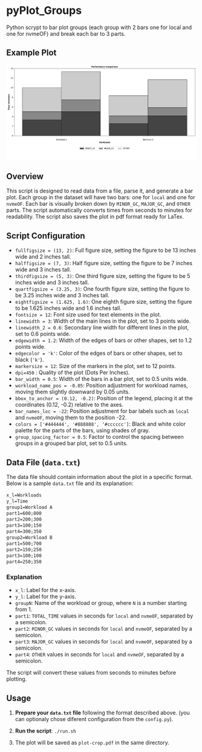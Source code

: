 # pyPlot_Groups
Python scrypt to bar plot groups (each group with 2 bars one for local and one for nvmeOF) and break each bar to 3 parts.

## Example Plot

![Example Plot](https://raw.githubusercontent.com/Thodorhs/pyPlot_Groups/main/plot.png)

## Overview

This script is designed to read data from a file, parse it, and generate a bar plot. Each group in the dataset will have two bars: one for `local` and one for `nvmeOF`. Each bar is visually broken down by `MINOR_GC`, `MAJOR_GC`, and `OTHER` parts. The script automatically converts times from seconds to minutes for readability. The script also saves the plot in pdf format ready for LaTex. 

## Script Configuration

- `fullfigsize = (13, 2)`: Full figure size, setting the figure to be 13 inches wide and 2 inches tall.
- `halffigsize = (7, 3)`: Half figure size, setting the figure to be 7 inches wide and 3 inches tall.
- `thirdfigsize = (5, 3)`: One third figure size, setting the figure to be 5 inches wide and 3 inches tall.
- `quartfigsize = (3.25, 3)`: One fourth figure size, setting the figure to be 3.25 inches wide and 3 inches tall.
- `eightfigsize = (1.625, 1.6)`: One eighth figure size, setting the figure to be 1.625 inches wide and 1.6 inches tall.
- `fontsize = 12`: Font size used for text elements in the plot.
- `linewidth = 3`: Width of the main lines in the plot, set to 3 points wide.
- `linewidth_2 = 0.6`: Secondary line width for different lines in the plot, set to 0.6 points wide.
- `edgewidth = 1.2`: Width of the edges of bars or other shapes, set to 1.2 points wide.
- `edgecolor = 'k'`: Color of the edges of bars or other shapes, set to black (`'k'`).
- `markersize = 12`: Size of the markers in the plot, set to 12 points.
- `dpi=450`        : Quality of the plot (Dots Per Inches).
- `bar_width = 0.5`: Width of the bars in a bar plot, set to 0.5 units wide.
- `workload_name_pos = -0.05`: Position adjustment for workload names, moving them slightly downward by 0.05 units.
- `bbox_to_anchor = (0.12, -0.2)`: Position of the legend, placing it at the coordinates (0.12, -0.2) relative to the axes.
- `bar_names_loc = -22`: Position adjustment for bar labels such as `local` and `nvmeOF`, moving them to the position -22.
- `colors = ['#444444', '#888888', '#cccccc']`: Black and white color palette for the parts of the bars, using shades of gray.
- `group_spacing_factor = 0.5`: Factor to control the spacing between groups in a grouped bar plot, set to 0.5 units.


## Data File (`data.txt`)

The data file should contain information about the plot in a specific format. Below is a sample `data.txt` file and its explanation:

```
x_l=Workloads
y_l=Time
group1=Workload A
part1=600;800
part2=200;300
part3=100;150
part4=300;350
group2=Workload B
part1=500;700
part2=150;250
part3=100;100
part4=250;350
```

### Explanation
- `x_l`: Label for the x-axis.
- `y_l`: Label for the y-axis.
- `groupN`: Name of the workload or group, where `N` is a number starting from 1.
- `part1`: `TOTAL_TIME` values in seconds for `local` and `nvmeOF`, separated by a semicolon.
- `part2`: `MINOR_GC` values in seconds for `local` and `nvmeOF`, separated by a semicolon.
- `part3`: `MAJOR_GC` values in seconds for `local` and `nvmeOF`, separated by a semicolon.
- `part4`: `OTHER` values in seconds for `local` and `nvmeOF`, separated by a semicolon.

The script will convert these values from seconds to minutes before plotting.

## Usage

1. **Prepare your `data.txt` file** following the format described above. (you can optionaly chose diferent configuration from the `config.py`).

2. **Run the script**: ```./run.sh ```

3. The plot will be saved as `plot-crop.pdf` in the same directory.



